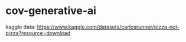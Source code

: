 # cov-generative-ai

kaggle data: https://www.kaggle.com/datasets/carlosrunner/pizza-not-pizza?resource=download

